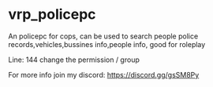 # vrp_policepc

An policepc for cops, can be used to search people police records,vehicles,bussines info,people info, good for roleplay

Line: 144 change the permission / group

For more info join my discord: https://discord.gg/gsSM8Py
